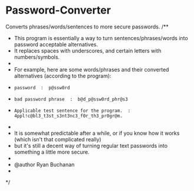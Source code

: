 # Password-Converter
Converts phrases/words/sentences to more secure passwords.
/**
 * This program is essentially a way to turn sentences/phrases/words into password acceptable alternatives.
 * It replaces spaces with underscores, and certain letters with numbers/symbols.
 * 
 * For example, here are some words/phrases and their converted alternatives (according to the program):
 *     password  :  p@ssw0rd
 *     bad password phrase  :  b@d_p@ssw0rd_phr@s3
 *     Applicable test sentence for the program.  :  4ppl!c@bl3_t3st_s3nt3nc3_f0r_th3_pr0gr@m.
 * 
 * It is somewhat predictable after a while, or if you know how it works (which isn't that complicated really)
 * but it's still a decent way of turning regular text passwords into something a little more secure.
 * 
 * @author Ryan Buchanan
 *
 */
